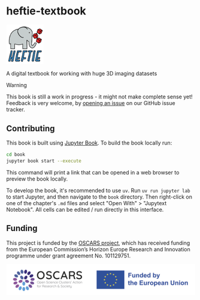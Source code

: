 # heftie-textbook

<img src="book/images/heftie_logo.svg" alt="HEFTIE logo" width="100"/>

A digital textbook for working with huge 3D imaging datasets

> [!WARNING]
> This book is still a work in progress - it might not make complete sense yet!
> Feedback is very welcome, by [opening an issue](https://github.com/HEFTIEProject/heftie-textbook/issues/new) on our GitHub issue tracker.

## Contributing

This book is built using [Jupyter Book](https://next.jupyterbook.org/).
To build the book locally run:

```bash
cd book
jupyter book start --execute
```

This command will print a link that can be opened in a web browser to preview the book locally.

To develop the book, it's recommended to use `uv`.
Run `uv run jupyter lab` to start Jupyter, and then navigate to the `book` directory.
Then right-click on one of the chapter's `.md` files and select "Open With" > "Jupytext Notebook". 
All cells can be edited / run directly in this interface.

## Funding

This project is funded by the [OSCARS project](https://oscars-project.eu/), which has received funding from the European Commission’s Horizon Europe Research and Innovation programme under grant agreement No. 101129751.

![OSCARS and EU logos](book/images/OSCARS-logo-EUflag.png)
